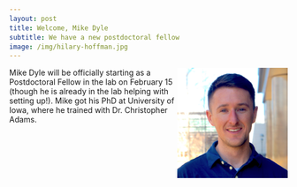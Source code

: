 ```yaml
---
layout: post
title: Welcome, Mike Dyle
subtitle: We have a new postdoctoral fellow
image: /img/hilary-hoffman.jpg
---
```

<img align="right" src="/img/mike-dyle.jpg" style="width:200px !important;height:200px !important;" />
Mike Dyle will be officially starting as a Postdoctoral Fellow in the lab on February 15 (though he is already 
in the lab helping with setting up!). Mike got his PhD at University of Iowa, where he trained with Dr. Christopher Adams. 
<br>
<br>


